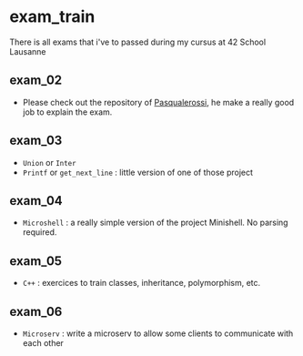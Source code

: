 # exam_train
There is all exams that i've to passed during my cursus at 42 School Lausanne

## exam_02
- Please check out the repository of [Pasqualerossi](https://github.com/pasqualerossi/42-School-Exam-Rank-02), he make a really good job to explain the exam.

## exam_03
- `Union` or `Inter`
- `Printf` or `get_next_line` : little version of one of those project

## exam_04
- `Microshell` : a really simple version of the project Minishell. No parsing required.

## exam_05
- `C++` : exercices to train classes, inheritance, polymorphism, etc.

## exam_06
- `Microserv` : write a microserv to allow some clients to communicate with each other
